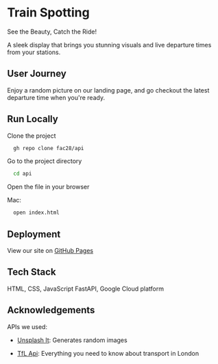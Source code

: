 # Train Spotting

See the Beauty, Catch the Ride!

A sleek display that brings you stunning visuals and live departure times from your stations.

## User Journey

Enjoy a random picture on our landing page, and go checkout the latest departure time when you're ready.


## Run Locally

Clone the project

```bash
  gh repo clone fac28/api
```

Go to the project directory

```bash
  cd api
```

Open the file in your browser

Mac:

```bash
  open index.html
```


## Deployment

View our site on [GitHub Pages](https://fac28.github.io/api/)

## Tech Stack

HTML, CSS, JavaScript
FastAPI, Google Cloud platform


## Acknowledgements

APIs we used:

- [Unsplash It](https://picsum.photos/): Generates random images

- [TfL Api](https://api-portal.tfl.gov.uk/): Everything you need to know about transport in London

